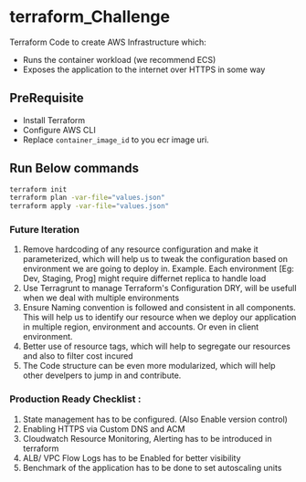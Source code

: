 # terraform_Challenge

Terraform Code to create AWS Infrastructure which:
- Runs the container workload (we recommend ECS)
- Exposes the application to the internet over HTTPS in some way

## PreRequisite
- Install Terraform
- Configure AWS CLI 
- Replace `container_image_id` to you ecr image uri.

## Run Below commands

```sh
terraform init
terraform plan -var-file="values.json"  
terraform apply -var-file="values.json"  
```




### Future Iteration
1. Remove hardcoding of any resource configuration and make it parameterized, which will help us to tweak the configuration based on environment we are going to deploy in. Example. Each environment [Eg: Dev, Staging, Prog] might require differnet replica to handle load
2. Use Terragrunt to manage Terraform's Configuration DRY, will be usefull when we deal with multiple environments
3. Ensure Naming convention is followed and consistent in all components. This will help us to identify our resource when we deploy our application in multiple region, environment and accounts. Or even in client environment. 
4. Better use of resource tags, which will help  to segregate our resources and also to filter cost incured 
5. The Code structure can be even more modularized, which will help other develpers to jump in and contribute.


### Production Ready Checklist :
1. State management has to be configured. (Also Enable version control)
2. Enabling HTTPS via Custom DNS and ACM 
3. Cloudwatch Resource Monitoring, Alerting has to be introduced in terraform
4. ALB/ VPC Flow Logs has to be Enabled for better visibility
5. Benchmark of the application has to be done to set autoscaling  units

